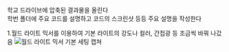 학교 드라이브에 압축된 결과물을 올린다 <br>
학번 폴더에 주요 코드를 설명하고 코드의 스크린샷 등등 주요 설명을 작성한다 <br>

1.월드 라이트 믹서를 이용하여 기본 라이트의 강도나 컬러, 간접광 등 조금씩 바꿔 나갔음
![월드 라이트 믹서 기본 세팅 캡쳐](https://github.com/LeeYeJunZero/capstone/assets/168388291/d4fdaf05-762f-4d79-a55d-f24aff3a0f02)<br>
